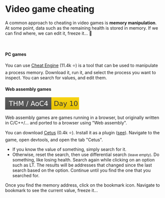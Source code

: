 # Video game cheating

<div class="row row-cols-lg-2"><div>

A common approach to cheating in video games is **memory manipulation**. At some point, data such as the remaining health is stored in memory. If we can find where, we can edit it, freeze it... 🥇

<br>

#### PC games

You can use [Cheat Engine](https://github.com/cheat-engine/cheat-engine/) (11.4k ⭐) is a tool that can be used to manipulate a process memory. Download it, run it, and select the process you want to inspect. You can search for values, and edit them.

</div><div>

#### Web assembly games

[![adventofcyber4](../../../../_badges/thm/adventofcyber4/day10.svg)](https://tryhackme.com/room/adventofcyber4)

Web assembly games are games running in a browser, but originally written in C/C++/... and ported to a browser using "Web assembly".

You can download [Cetus](https://github.com/Qwokka/Cetus) (0.4k ⭐). Install it as a plugin ([see](/programming-languages/web/topics/extensions/index.md#add-a-local-extension-)). Navigate to the game, open devtools, and open the tab "Cetus".

* If you know the value of something, simply search for it.
* Otherwise, reset the search, then use differential search <small>(leave empty)</small>. Do something, like losing health. Search again while clicking on an option such as LT. The results will be addresses that changed since the last search based on the option. Continue until you find the one that you searched for.

Once you find the memory address, click on the bookmark icon. Navigate to bookmark to see the current value, freeze it...
</div></div>